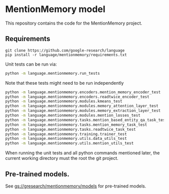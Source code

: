 # MentionMemory model

This repository contains the code for the MentionMemory project.

## Requirements

```
git clone https://github.com/google-research/language
pip install -r language/mentionmemory/requirements.txt
```

Unit tests can be run via:

```bash
python -m language.mentionmemory.run_tests
```

Note that these tests might need to be run independently

```bash
python -m language.mentionmemory.encoders.mention_memory_encoder_test
python -m language.mentionmemory.encoders.readtwice_encoder_test
python -m language.mentionmemory.modules.kmeans_test
python -m language.mentionmemory.modules.memory_attention_layer_test
python -m language.mentionmemory.modules.memory_extraction_layer_test
python -m language.mentionmemory.modules.mention_losses_test
python -m language.mentionmemory.tasks.mention_based_entity_qa_task_test
python -m language.mentionmemory.tasks.mention_memory_task_test
python -m language.mentionmemory.tasks.readtwice_task_test
python -m language.mentionmemory.training.trainer_test
python -m language.mentionmemory.utils.data_utils_test
python -m language.mentionmemory.utils.mention_utils_test

```

When running the unit tests and all python commands mentioned later, the current working directory must the root the git project.

## Pre-trained models.

See [gs://gresearch/mentionmemory/models](https://console.cloud.google.com/storage/browser/gresearch/mentionmemory/models) for pre-trained models.